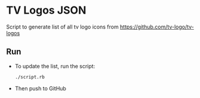 # TV Logos JSON

Script to generate list of all tv logo icons from https://github.com/tv-logo/tv-logos

## Run

* To update the list, run the script:
  ```sh
  ./script.rb
  ```
* Then push to GitHub
